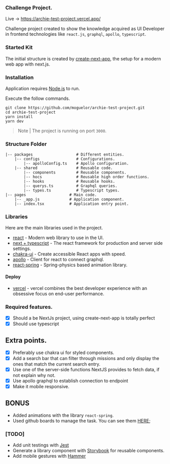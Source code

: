 ### Challenge Project.

Live -> https://archie-test-project.vercel.app/

Challenge project created to show the knowledge acquired as UI Developer in frontend technologies like `react.js`, `graphql`, `apollo`, `typescript`.

### Started Kit

The initial structure is created by [create-next-app](https://nextjs.org/docs/getting-started), the setup for a modern web app with next.js.

### Installation

Application requires [Node.js](https://nodejs.org/es/) to run.

Execute the follow commands.

```
git clone https://github.com/moguelor/archie-test-project.git
cd archie-test-project
yarn install
yarn dev
```

> Note | The project is running on port `3000`.

### Structure Folder

```
|-- packages                   # Different entities. 
    |-- configs                # Configurations.
        |-- apolloConfig.ts    # Apollo configuration.
    |-- shared                 # Reusable code.
        |-- components         # Reusable components. 
        |-- hocs               # Reusable high order functions.
        |-- hooks              # Reusable hooks.
        |-- querys.ts          # Graphql queries.
        |-- types.ts           # Typescript types.
|-- pages                   # Main code.
    |-- _app.js             # Application component.
    |-- index.tsx           # Application entry point.
```

### Libraries

Here are the main libraries used in the project.

- [react](https://es.reactjs.org/) - Modern web library to use in the UI.
- [next + typescript](https://nextjs.org/) - The react framework for production and server side settings.
- [chakra-ui](https://chakra-ui.com/) - Create accessible React apps with speed.
- [apollo](https://www.apollographql.com/docs/react/) - Client for react to connect graphql.
- [react-spring](https://react-spring.io/) - Spring-physics based animation library.

#### Deploy

- [vercel](https://vercel.com/) - vercel combines the best developer experience with an obsessive focus on end-user performance.

### Required features.

- [x] Should a be NextJs project, using create-next-app is totally perfect
- [x] Should use typescript

## Extra points.

- [x] Preferably use chakra ui for styled components.
- [x] Add a search bar that can filter through missions and only display the ones that match the current search entry.
- [x] Use one of the server-side functions NextJS provides to fetch data, if not explain why not.
- [x] Use apollo graphql to establish connection to endpoint
- [x] Make it mobile responsive.

## BONUS

- Added animations with the library `react-spring`.
- Used github boards to manage the task. You can see them [HERE](https://github.com/moguelor/archie-test-project/projects/1);

### [TODO]

- Add unit testings with [Jest](https://jestjs.io/)
- Generate a library component with [Storybook](https://storybook.js.org/) for reusable components.
- Add mobile gestures with [Hammer](https://hammerjs.github.io/)
